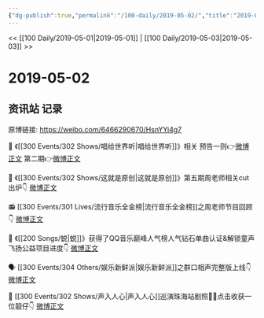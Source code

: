 ```yaml
---
{"dg-publish":true,"permalink":"/100-daily/2019-05-02/","title":"2019-05-02"}
---
```



<< [[100 Daily/2019-05-01\|2019-05-01]] | [[100 Daily/2019-05-03\|2019-05-03]] >>

# 2019-05-02

## 资讯站 记录

原博链接: https://weibo.com/6466290670/HsnYYi4g7

📀 《[[300 Events/302 Shows/唱给世界听\|唱给世界听]]》相关
预告一则👉[微博正文](https://m.weibo.cn/6466290670/4367461735978268)
第二期👉[微博正文](https://m.weibo.cn/6466290670/4367591700947695)

🎷 《[[300 Events/302 Shows/这就是原创\|这就是原创]]》第五期周老师相关cut出炉👇
[微博正文](https://m.weibo.cn/6466290670/4367463565224651)

📻 [[300 Events/301 Lives/流行音乐全金榜\|流行音乐全金榜]]之周老师节目回顾👇
[微博正文](https://m.weibo.cn/6466290670/4367524571082502)

💎 《[[200 Songs/蜕\|蜕]]》获得了QQ音乐巅峰人气榜人气钻石单曲认证&解锁童声飞扬公益项目进度👇
[微博正文](https://m.weibo.cn/6466290670/4367558058886136)

🗣 [[300 Events/304 Others/娱乐新鲜派\|娱乐新鲜派]]之群口相声完整版上线👇
[微博正文](https://m.weibo.cn/6466290670/4367566920926286)

🎉 [[300 Events/302 Shows/声入人心\|声入人心]]巡演珠海站剧照👏🏻点击收获一位靓仔👇
[微博正文](https://m.weibo.cn/6466290670/4367574903482602)
